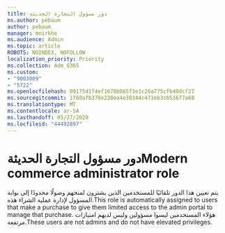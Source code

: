 ```yaml
---
title: دور مسؤول التجارة الحديثة
ms.author: pebaum
author: pebaum
manager: mnirkhe
ms.audience: Admin
ms.topic: article
ROBOTS: NOINDEX, NOFOLLOW
localization_priority: Priority
ms.collection: Adm_O365
ms.custom:
- "9003009"
- "5722"
ms.openlocfilehash: 09175d1f4ef1678b865f3e1c26a775cfb40dcf27
ms.sourcegitcommit: 1f60afb370e230ea4e30344c471eb3c651677a68
ms.translationtype: MT
ms.contentlocale: ar-SA
ms.lasthandoff: 05/27/2020
ms.locfileid: "44492897"
---
```

# <a name="modern-commerce-administrator-role"></a><span data-ttu-id="9b918-102">دور مسؤول التجارة الحديثة</span><span class="sxs-lookup"><span data-stu-id="9b918-102">Modern commerce administrator role</span></span>

<span data-ttu-id="9b918-103">يتم تعيين هذا الدور تلقائيًا للمستخدمين الذين يشترون لمنحهم وصولًا محدودًا إلى بوابة المسؤول لإدارة عملية الشراء هذه.</span><span class="sxs-lookup"><span data-stu-id="9b918-103">This role is automatically assigned to users that make a purchase to give them limited access to the admin portal to manage that purchase.</span></span> <span data-ttu-id="9b918-104">هؤلاء المستخدمين ليسوا مسؤولين وليس لديهم امتيازات مرتفعة.</span><span class="sxs-lookup"><span data-stu-id="9b918-104">These users are not admins and do not have elevated privileges.</span></span>
